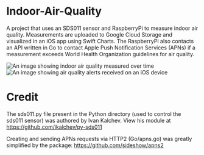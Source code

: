 # Indoor-Air-Quality
A project that uses an SDS011 sensor and RaspberryPi to measure indoor air quality.  Measurements are uploaded to Google Cloud Storage and visualized in an iOS app using Swift Charts. The RaspberryPi also contacts an API written in Go to contact Apple Push Notification Services (APNs) if a measurement exceeds World Health Organization guidelines for air quality.

![An image showing indoor air quality measured over time](https://github.com/harr1424/Indoor-Air-Quality/blob/main/images/chart.png?raw=true)
![An image showing air quality alerts received on an iOS device](https://github.com/harr1424/Indoor-Air-Quality/blob/main/images/alerts.png?raw=true)


# Credit 
The sds011.py file present in the Python directory (used to control the sds011 sensor) was authored by Ivan Kalchev. View his module at https://github.com/ikalchev/py-sds011

Creating and sending APNs requests via HTTP2 (Go/apns.go) was greatly simplified by the package: https://github.com/sideshow/apns2
